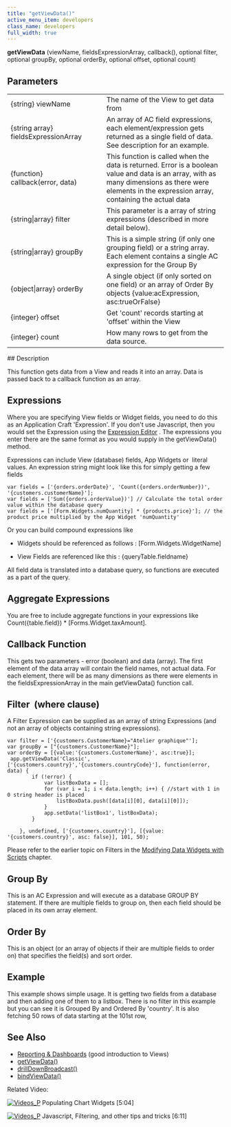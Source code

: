 ```yaml
---
title: "getViewData()"
active_menu_item: developers
class_name: developers
full_width: true
---
```



**getViewData** (viewName, fieldsExpressionArray, callback(), optional filter, optional groupBy, optional orderBy, optional offset, optional count)

## Parameters

<table>
<tr>
<td width="257">
{string} viewName

</td>
<td width="15">
</td>
<td width="608">
The name of the View to get data from

</td>
</tr>
<tr>
<td width="257">
{string array} fieldsExpressionArray

</td>
<td width="15">
</td>
<td width="608">
An array of AC field expressions, each element/expression gets returned as a single field of data. See description for an example.

</td>
</tr>
<tr>
<td width="257">
{function} callback(error, data)

</td>
<td width="15">
</td>
<td width="608">
This function is called when the data is returned. Error is a boolean value and data is an array, with as many dimensions as there were elements in the expression array, containing the actual data

</td>
</tr>
<tr>
<td width="257">
{string|array} filter

</td>
<td width="15">
</td>
<td width="608">
This parameter is a array of string expressions (described in more detail below).

</td>
</tr>
<tr>
<td width="257">
{string|array} groupBy

</td>
<td width="15">
</td>
<td width="608">
This is a simple string (if only one grouping field) or a string array. Each element contains a single AC expression for the Group By

</td>
</tr>
<tr>
<td width="257">
{object|array} orderBy

</td>
<td width="15">
</td>
<td width="608">
A single object (if only sorted on one field) or an array of Order By objects {value:acExpression, asc:trueOrFalse}

</td>
</tr>
<tr>
<td width="257">
{integer} offset

</td>
<td width="15">
</td>
<td width="608">
Get 'count' records starting at 'offset' within the View

</td>
</tr>
<tr>
<td width="257">
{integer} count

</td>
<td width="15">
</td>
<td width="608">
How many rows to get from the data source.

</td>
</tr>
</table>
## Description

This function gets data from a View and reads it into an array. Data is passed back to a callback function as an array.

## Expressions

Where you are specifying View fields or Widget fields, you need to do this as an Application Craft 'Expression'. If you don't use Javascript, then you would set the Expression using the [Expression Editor](/developers/documentation/product-guide/advanced-features/data-integration-reporting-dashboards/data-section-properties/the-expression-editor) . The expressions you enter there are the same format as you would supply in the getViewData() method.

Expressions can include View (database) fields, App Widgets or  literal values. An expression string might look like this for simply getting a few fields

    var fields = ['{orders.orderDate}', 'Count({orders.orderNumber})', '{customers.customerName}'];
    var fields = ['Sum({orders.orderValue})'] // Calculate the total order value within the database query
    var fields = ['[Form.Widgets.numQuantity] * {products.price}']; // the product price multiplied by the App Widget 'numQuantity'
   

Or you can build compound expressions like

 - Widgets should be referenced as follows : [Form.Widgets.WidgetName]

 - View Fields are referenced like this : {queryTable.fieldname}

All field data is translated into a database query, so functions are executed as a part of the query.

## Aggregate Expressions

You are free to include aggregate functions in your expressions like Count({table.field}) \* [Forms.Widget.taxAmount].

## Callback Function

This gets two parameters - error (boolean) and data (array). The first element of the data array will contain the field names, not actual data. For each element, there will be as many dimensions as there were elements in the fieldsExpressionArray in the main getViewData() function call.

## Filter  (where clause)

A Filter Expression can be supplied as an array of string Expressions (and not an array of objects containing string expressions).

    var filter = ['{customers.CustomerName}="Atelier graphique"'];
    var groupBy = ["{customers.CustomerName}"];
    var orderBy = [{value:'{customers.CustomerName}', asc:true}];
     app.getViewData('Classic', ['{customers.country}','{customers.countryCode}'], function(error, data) {
            if (!error) {
                var listBoxData = [];
                for (var i = 1; i < data.length; i++) { //start with 1 in 0 string header is placed
                    listBoxData.push([data[i][0], data[i][0]]); 
                }
                app.setData('listBox1', listBoxData);
            }
        
        }, undefined, ['{customers.country}'], [{value: '{customers.country}', asc: false}], 101, 50);
   

Please refer to the earlier topic on Filters in the [Modifying Data Widgets with Scripts](/developers/documentation/scripting-apis/client-api/data-view-functions/modifying-data-widgets-with-scripts/) chapter.

## Group By

This is an AC Expression and will execute as a database GROUP BY statement. If there are multiple fields to group on, then each field should be placed in its own array element.

## Order By

This is an object (or an array of objects if their are multiple fields to order on) that specifies the field(s) and sort order.

## Example

This example shows simple usage. It is getting two fields from a database and then adding one of them to a listbox. There is no filter in this example but you can see it is Grouped By and Ordered By 'country'. It is also fetching 50 rows of data starting at the 101st row,

## See Also

 - [Reporting & Dashboards](/developers/documentation/product-guide/advanced-features/data-integration-reporting-dashboards/) (good introduction to Views)
 - [getViewData()](/developers/documentation/scripting-apis/client-api/data-view-functions/getviewdata)
 - [drillDownBroadcast()](/developers/documentation/scripting-apis/client-api/data-view-functions/drilldownbroadcast)
 - [bindViewData()](/developers/documentation/scripting-apis/client-api/data-view-functions/setviewcallback)

Related Video:

[![Videos\_P](/img/docs/videos_p.png)](http://www.youtube.com/v/4FXN_AsiiMs?autoplay=1&hd=1&fs=1&showsearch=0&rel=0&) Populating Chart Widgets [5:04]

[![Videos\_P](/img/docs/videos_p.png)](http://www.youtube.com/v/rKbMmF7kcXs?autoplay=1&hd=1&fs=1&showsearch=0&rel=0&) Javascript, Filtering, and other tips and tricks [6:11]

